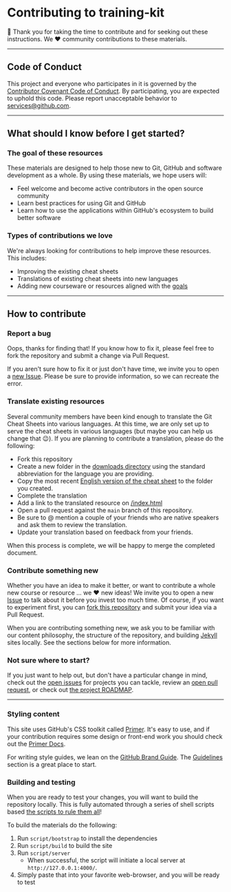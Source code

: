 # Contributing to training-kit

🎉 Thank you for taking the time to contribute and for seeking out these instructions. We :heart: community contributions to these materials.

---

## Code of Conduct

This project and everyone who participates in it is governed by the [Contributor Covenant Code of Conduct](CODE_OF_CONDUCT.md). By participating, you are expected to uphold this code. Please report unacceptable behavior to [services@github.com](mailto:services@github.com).

---

## What should I know before I get started?

### The goal of these resources

These materials are designed to help those new to Git, GitHub and software development as a whole. By using these materials, we hope users will:

- Feel welcome and become active contributors in the open source community
- Learn best practices for using Git and GitHub
- Learn how to use the applications within GitHub's ecosystem to build better software

### Types of contributions we love

We're always looking for contributions to help improve these resources. This includes:

- Improving the existing cheat sheets
- Translations of existing cheat sheets into new languages
- Adding new courseware or resources aligned with the [goals](#the-goal-of-these-resources)

---

## How to contribute

### Report a bug

Oops, thanks for finding that! If you know how to fix it, please feel free to fork the repository and submit a change via Pull Request.

If you aren't sure how to fix it or just don't have time, we invite you to open a [new Issue](https://github.com/github/training-kit/issues/new). Please be sure to provide information, so we can recreate the error.

### Translate existing resources

Several community members have been kind enough to translate the Git Cheat Sheets into various languages. At this time, we are only set up to serve the cheat sheets in various languages (but maybe you can help us change that 😉). If you are planning to contribute a translation, please do the following:

- Fork this repository
- Create a new folder in the [downloads directory](https://github.com/github/training-kit/tree/main/downloads) using the standard abbreviation for the language you are providing.
- Copy the most recent [English version of the cheat sheet](https://github.com/github/training-kit/blob/main/downloads/github-git-cheat-sheet.md) to the folder you created.
- Complete the translation
- Add a link to the translated resource on [/index.html](https://github.com/github/training-kit/blob/main/index.html)
- Open a pull request against the `main` branch of this repository.
- Be sure to @ mention a couple of your friends who are native speakers and ask them to review the translation.
- Update your translation based on feedback from your friends.

When this process is complete, we will be happy to merge the completed document.

### Contribute something new

Whether you have an idea to make it better, or want to contribute a whole new course or resource ... we :heart: new ideas! We invite you to open a new [Issue](https://github.com/github/training-kit/issues/new) to talk about it before you invest too much time. Of course, if you want to experiment first, you can [fork this repository](https://help.github.com/articles/working-with-forks/) and submit your idea via a Pull Request.

When you are contributing something new, we ask you to be familiar with our content philosophy, the structure of the repository, and building [Jekyll](https://jekyllrb.com/) sites locally. See the sections below for more information.

### Not sure where to start?

If you just want to help out, but don't have a particular change in mind, check out the [open issues](https://github.com/github/training-kit/issues) for projects you can tackle, review an [open pull request](https://github.com/github/training-kit/pulls), or check out [the project ROADMAP](https://github.com/github/training-kit/projects/1).

---

### Styling content

This site uses GitHub's CSS toolkit called [Primer](https://github.com/primer/primer-css). It's easy to use, and if your contribution requires some design or front-end work you should check out the [Primer Docs](http://primercss.io/).

For writing style guides, we lean on the [GitHub Brand Guide](https://brand.github.com/). The [Guidelines](https://brand.github.com/#guidelines) section is a great place to start.

### Building and testing

When you are ready to test your changes, you will want to build the repository locally. This is fully automated through a series of shell scripts based [the scripts to rule them all](https://github.com/github/scripts-to-rule-them-all)!

To build the materials do the following:

1. Run `script/bootstrap` to install the dependencies
1. Run `script/build` to build the site
1. Run `script/server`
    - When successful, the script will initiate a local server at `http://127.0.0.1:4000/`.
1. Simply paste that into your favorite web-browser, and you will be ready to test
